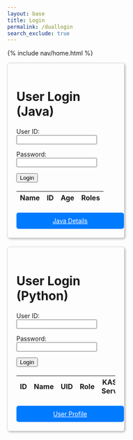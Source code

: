 ```yaml
---
layout: base
title: Login
permalink: /duallogin
search_exclude: true
---
```


{% include nav/home.html %}

<style>
.login-container {
    display: flex;
    justify-content: space-between;
    flex-wrap: wrap; /* allows the cards to wrap onto the next line if the screen is too small */
}

.login-card {
    margin-top: 0; /* remove the top margin */
    width: 45%;
    border: 1px solid #ddd;
    border-radius: 5px;
    padding: 20px;
    box-shadow: 2px 2px 5px rgba(0, 0, 0, 0.3);
    margin-bottom: 20px;
    overflow-x: auto; /* Enable horizontal scrolling */
}

.login-card h1 {
    margin-bottom: 20px;
}

.login-card table {
    width: 100%;
    margin-top: 20px;
}

.details-button {
    display: block;
    width: 100%;
    padding: 10px;
    margin-top: 20px;
    background-color: #007bff;
    color: white;
    border: none;
    border-radius: 5px;
    cursor: pointer;
    text-align: center; /* center the text */
}

.details-button:hover {
    background-color: #0056b3;
}
</style>

<div class="login-container">
    <!-- Java Login Form -->
    <div class="login-card">
        <h1 id="javaTitle"> User Login (Java)</h1>
        <form id="javaForm" onsubmit="javaLogin(); return false;">
            <p>
                <label>
                    User ID:
                    <input type="text" name="uid" id="uid" required>
                </label>
            </p>
            <p>
                <label>
                    Password:
                    <input type="password" name="password" id="password" required>
                </label>
            </p>
            <p>
                <button type="submit">Login</button>
            </p>
            <p id="java-message" style="color: red;"></p>
        </form>
        <!-- Data Table Layout -->
        <table id="javaTable">
            <thead>
                <tr>
                    <th>Name</th>
                    <th>ID</th>
                    <th>Age</th>
                    <th>Roles</th>
                </tr>
            </thead>
            <tbody id="javaResult">
                <!-- javascript generated data -->
            </tbody>
        </table>
        <a href="{{ site.baseurl }}/javaUI" id="javaButton" class="details-button">Java Details</a>
    </div>
    <!-- Python Login Form -->
    <div class="login-card">
        <h1 id="pythonTitle">User Login (Python)</h1>
        <form id="pythonForm" onsubmit="pythonLogin(); return false;">
            <p>
                <label>
                    User ID:
                    <input type="text" name="python-uid" id="python-uid" required>
                </label>
            </p>
            <p>
                <label>
                    Password:
                    <input type="password" name="python-password" id="python-password" required>
                </label>
            </p>
            <p>
                <button type="submit">Login</button>
            </p>
            <p id="python-message" style="color: red;"></p>
        </form>
        <table id="pythonTable">
            <thead>
                <tr>
                    <th>ID</th>
                    <th>Name</th>
                    <th>UID</th>
                    <th>Role</th>
                    <th>KASM Server</th>
                    <th>Classes</th>
                </tr>
            </thead>
            <tbody id="pythonResult">
                <!-- javascript generated data -->
            </tbody>
        </table>
        <a href="{{ site.baseur l}}/profile" id="pythonButton" class="details-button">User Profile</a>
    </div>
</div>

<script type="module">
    import { login, javaURI, pythonURI, fetchOptions } from '{{ site.baseurl }}/assets/js/api/config.js';

    // Function to handle Java login
    window.javaLogin = function() {
        const options = {
            URL: `${javaURI}/authenticate`,
            callback: javaDatabase,
            message: "java-message",
            method: "POST",
            cache: "no-cache",
            body: {
                email: document.getElementById("uid").value,
                password: document.getElementById("password").value,
            }
        };
        login(options);
    }

    // Function to fetch and display Java data
    function javaDatabase() {
        const URL = `${javaURI}/api/person/get`;
        const loginForm = document.getElementById('javaForm');
        const dataTable = document.getElementById('javaTable');
        const dataButton = document.getElementById('javaButton');
        const resultContainer = document.getElementById("javaResult");
        resultContainer.innerHTML = '';

        fetch(URL, fetchOptions)
            .then(response => {
                if (!response.ok) {
                    throw new Error(`Spring server response: ${response.status}`);
                }
                return response.json();
            })
            .then(data => {
                loginForm.style.display = 'none';
                dataTable.style.display = 'block';
                dataButton.style.display = 'block';

                const tr = document.createElement("tr");
                const name = document.createElement("td");
                const id = document.createElement("td");
                const age = document.createElement("td");
                const roles = document.createElement("td");

                // stuff for bathroom pass
                localStorage.setItem("name", data.name);

                name.textContent = data.name;
                id.textContent = data.email;
                age.textContent = data.age;
                roles.textContent = data.roles.map(role => role.name).join(', ');
                tr.appendChild(name);
                tr.appendChild(id);
                tr.appendChild(age);
                tr.appendChild(roles);
                resultContainer.appendChild(tr);
            })
            .catch(error => {
                console.error("Java Database Error:", error);
                const errorMsg = `Java Database Error: ${error.message}`;
                const tr = document.createElement("tr");
                const td = document.createElement("td");
                td.textContent = errorMsg;
                tr.appendChild(td);
                resultContainer.appendChild(tr);
            });
    }

    // Function to handle Python login
    window.pythonLogin = function() {
        const options = {
            URL: `${pythonURI}/api/authenticate`,
            callback: pythonDatabase,
            message: "python-message",
            method: "POST",
            cache: "no-cache",
            body: {
                uid: document.getElementById("python-uid").value,
                password: document.getElementById("python-password").value,
            }
        };
        login(options);
    }

    // Function to fetch and display Python data
    function pythonDatabase() {
        const URL = `${pythonURI}/api/id`;
        const loginForm = document.getElementById('pythonForm');
        const dataTable = document.getElementById('pythonTable');
        const dataButton = document.getElementById('pythonButton');
        const resultContainer = document.getElementById("pythonResult");
        resultContainer.innerHTML = '';

        fetch(URL, fetchOptions)
            .then(response => {
                if (!response.ok) {
                    throw new Error(`Flask server response: ${response.status}`);
                }
                return response.json();
            })
            .then(data => {
                loginForm.style.display = 'none';
                dataTable.style.display = 'block';
                dataButton.style.display = 'block';

                const tr = document.createElement("tr");
                const id = document.createElement("td");
                const name = document.createElement("td");
                const uid = document.createElement("td");
                const role = document.createElement("td");
                const profile = document.createElement("td");
                const kasm = document.createElement("td");
                const classes = document.createElement("td");

                id.textContent = data.id;
                name.textContent = data.name;
                uid.textContent = data.uid;
                role.textContent = data.role;
                kasm.textContent = data.kasm_server_needed;

                if (Array.isArray(data.sections)) {
                    classes.innerHTML = data.sections.map(section => `${section.abbreviation} - ${section.name}`).join('<br>');
                } else {
                    classes.textContent = '';
                }

                tr.appendChild(id);
                tr.appendChild(name);
                tr.appendChild(uid);
                tr.appendChild(role);
                tr.appendChild(kasm);
                tr.appendChild(classes);
                resultContainer.appendChild(tr);
                window.location.reload();
            })
            .catch(error => {
                loginForm.style.display = 'block';
                dataTable.style.display = 'none';
                dataButton.style.display = 'none';
                console.error("Python Database Error:", error);
                const errorMsg = `Python Database Error: ${error.message}`;
                const tr = document.createElement("tr");
                const td = document.createElement("td");
                td.textContent = errorMsg;
                tr.appendChild(td);
                resultContainer.appendChild(tr);
            });
    }

    // Call relevant database functions on page load
    window.onload = function() {
        javaDatabase();
        pythonDatabase();
    };
</script>
